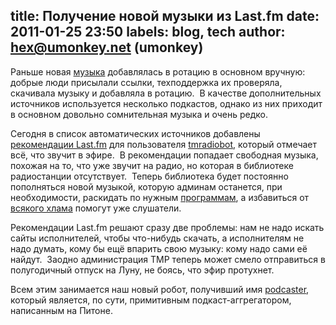 title: Получение новой музыки из Last.fm
date: 2011-01-25 23:50
labels: blog, tech
author: hex@umonkey.net (umonkey)
---
Раньше новая [музыка](/music/) добавлялась в ротацию в основном вручную:
добрые люди присылали ссылки, техподдержка их проверяла, скачивала музыку и
добавляла в ротацию.  В качестве дополнительных источников используется
несколько подкастов, однако из них приходит в основном довольно сомнительная
музыка и очень редко.

Сегодня в список автоматических источников добавлены [рекомендации Last.fm][rec]
для пользователя [tmradiobot][], который отмечает всё, что звучит в эфире.  В
рекомендации попадает свободная музыка, похожая на то, что уже звучит на радио,
но которая в библиотеке радиостанции отсутствует.  Теперь библиотека будет
постоянно пополняться новой музыкой, которую админам останется, при
необходимости, раскидать по нужным [программам](/schedule.html), а избавиться от
[всякого хлама](/programs/shitlist.html) помогут уже слушатели.

Рекомендации Last.fm решают сразу две проблемы: нам не надо искать сайты
исполнителей, чтобы что-нибудь скачать, а исполнителям не надо думать, кому бы
ещё впарить свою музыку: кому надо сами её найдут.  Заодно администрация ТМР
теперь может смело отправиться в полугодичный отпуск на Луну, не боясь, что эфир
протухнет.

Всем этим занимается наш новый робот, получивший имя [podcaster][], который
является, по сути, примитивным подкаст-аггрегатором, написанным на Питоне.

[rec]: http://www.lastfm.ru/home/freemp3s
[tmradiobot]: http://www.lastfm.ru/user/tmradiobot
[podcaster]: http://code.google.com/p/ardj/source/browse/src/robots/podcaster
